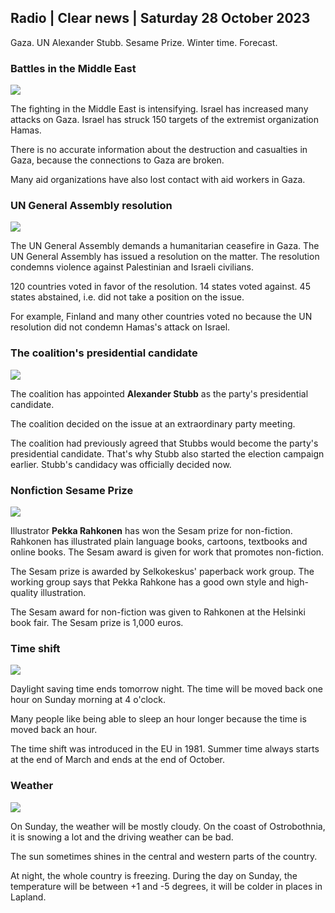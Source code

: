 ## Radio \| Clear news \| Saturday 28 October 2023

Gaza. UN Alexander Stubb. Sesame Prize. Winter time. Forecast.

### Battles in the Middle East

![](https://images.cdn.yle.fi/image/upload/c_crop,h_2880,w_5120,x_0,y_531/ar_1.7777777777777777,c_fill,g_faces,h_675,w_1200/dpr_1.0/q_auto:eco/f_auto/fl_lossy/v1698410872/39-1192351653bb10bf0b47)

The fighting in the Middle East is intensifying. Israel has increased many attacks on Gaza. Israel has struck 150 targets of the extremist organization Hamas.

There is no accurate information about the destruction and casualties in Gaza, because the connections to Gaza are broken.

Many aid organizations have also lost contact with aid workers in Gaza.

### UN General Assembly resolution

![](https://images.cdn.yle.fi/image/upload/c_crop,h_3150,w_5600,x_0,y_268/ar_1.7777777777777777,c_fill,g_faces,h_675,w_1200/dpr_1.0/q_auto:eco/f_auto/fl_lossy/v1698499380/39-1192714653d0ab7d4d4c)

The UN General Assembly demands a humanitarian ceasefire in Gaza. The UN General Assembly has issued a resolution on the matter. The resolution condemns violence against Palestinian and Israeli civilians.

120 countries voted in favor of the resolution. 14 states voted against. 45 states abstained, i.e. did not take a position on the issue.

For example, Finland and many other countries voted no because the UN resolution did not condemn Hamas's attack on Israel.

### The coalition's presidential candidate

![](https://images.cdn.yle.fi/image/upload/c_crop,h_2880,w_5120,x_0,y_287/ar_1.7777777777777777,c_fill,g_faces,h_675,w_1200/dpr_1.0/q_auto:eco/f_auto/fl_lossy/v1698494219/39-1192698653cf6c267686)

The coalition has appointed **Alexander Stubb** as the party's presidential candidate.

The coalition decided on the issue at an extraordinary party meeting.

The coalition had previously agreed that Stubbs would become the party's presidential candidate. That's why Stubb also started the election campaign earlier. Stubb's candidacy was officially decided now.

### Nonfiction Sesame Prize

![](https://images.cdn.yle.fi/image/upload/c_crop,h_861,w_1531,x_2,y_65/ar_1.7777777777777777,c_fill,g_faces,h_675,w_1200/dpr_1.0/q_auto:eco/f_auto/fl_lossy/v1698504762/39-1192741653d1f5e2611a)

Illustrator **Pekka Rahkonen** has won the Sesam prize for non-fiction. Rahkonen has illustrated plain language books, cartoons, textbooks and online books. The Sesam award is given for work that promotes non-fiction.

The Sesam prize is awarded by Selkokeskus' paperback work group. The working group says that Pekka Rahkone has a good own style and high-quality illustration.

The Sesam award for non-fiction was given to Rahkonen at the Helsinki book fair. The Sesam prize is 1,000 euros.

### Time shift

![](https://images.cdn.yle.fi/image/upload/c_crop,h_900,w_1600,x_0,y_0/ar_1.7777777777777777,c_fill,g_faces,h_675,w_1200/dpr_1.0/q_auto:eco/f_auto/fl_lossy/v1603530654/14-svyle-6142553197327452bd)

Daylight saving time ends tomorrow night. The time will be moved back one hour on Sunday morning at 4 o'clock.

Many people like being able to sleep an hour longer because the time is moved back an hour.

The time shift was introduced in the EU in 1981. Summer time always starts at the end of March and ends at the end of October.

### Weather

![](https://images.cdn.yle.fi/image/upload/c_crop,h_1080,w_1919,x_0,y_0/ar_1.7777777777777777,c_fill,g_faces,h_675,w_1200/dpr_1.0/q_auto:eco/f_auto/fl_lossy/v1698504972/39-1192742653d20d3625ce)

On Sunday, the weather will be mostly cloudy. On the coast of Ostrobothnia, it is snowing a lot and the driving weather can be bad.

The sun sometimes shines in the central and western parts of the country.

At night, the whole country is freezing. During the day on Sunday, the temperature will be between +1 and -5 degrees, it will be colder in places in Lapland.
